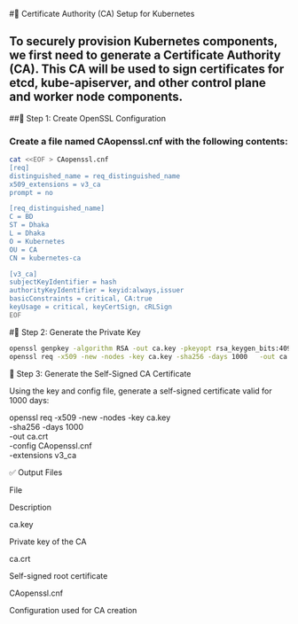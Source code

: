 #📜 Certificate Authority (CA) Setup for Kubernetes

To securely provision Kubernetes components, we first need to generate a Certificate Authority (CA). This CA will be used to sign certificates for etcd, kube-apiserver, and other control plane and worker node components.
---
##🔧 Step 1: Create OpenSSL Configuration

### Create a file named CAopenssl.cnf with the following contents:
```bash
cat <<EOF > CAopenssl.cnf
[req]
distinguished_name = req_distinguished_name
x509_extensions = v3_ca
prompt = no

[req_distinguished_name]
C = BD
ST = Dhaka
L = Dhaka
O = Kubernetes
OU = CA
CN = kubernetes-ca

[v3_ca]
subjectKeyIdentifier = hash
authorityKeyIdentifier = keyid:always,issuer
basicConstraints = critical, CA:true
keyUsage = critical, keyCertSign, cRLSign
EOF
```
#🔐 Step 2: Generate the Private Key
```bash
openssl genpkey -algorithm RSA -out ca.key -pkeyopt rsa_keygen_bits:4096
openssl req -x509 -new -nodes -key ca.key -sha256 -days 1000   -out ca.crt -config CAopenssl.cnf -extensions v3_ca
```
📄 Step 3: Generate the Self-Signed CA Certificate

Using the key and config file, generate a self-signed certificate valid for 1000 days:

openssl req -x509 -new -nodes -key ca.key \
  -sha256 -days 1000 \
  -out ca.crt \
  -config CAopenssl.cnf \
  -extensions v3_ca

✅ Output Files

File

Description

ca.key

Private key of the CA

ca.crt

Self-signed root certificate

CAopenssl.cnf

Configuration used for CA creation
